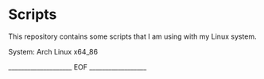 # Scripts

This repository contains some scripts that I am using with my Linux system.

System: Arch Linux x64_86





____________________ EOF __________________
